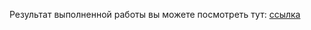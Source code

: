 Результат выполненной работы вы можете посмотреть тут: [ссылка](https://sbrownbear.github.io/dragAndDrop/)
